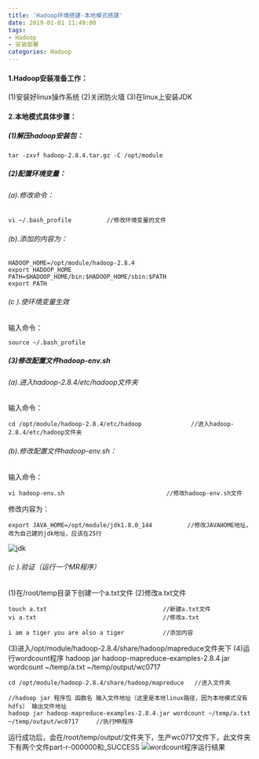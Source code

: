 ```yaml
---
title: 'Hadoop环境搭建-本地模式搭建'
date: 2019-01-01 11:49:00
tags: 
- Hadoop
- 安装部署
categories: Hadoop
---
```

#### 1.Hadoop安装准备工作：
(1)安装好linux操作系统
(2)关闭防火墙
(3)在linux上安装JDK

#### 2.本地模式具体步骤：
##### (1)解压hadoop安装包：
```shell
tar -zxvf hadoop-2.8.4.tar.gz -C /opt/module 
```
##### (2)配置环境变量：
###### (a).修改命令：
```shell
vi ~/.bash_profile          //修改环境变量的文件
```
######  (b).添加的内容为：
```shell
HADOOP_HOME=/opt/module/hadoop-2.8.4
export HADOOP_HOME
PATH=$HADOOP_HOME/bin:$HADOOP_HOME/sbin:$PATH
export PATH
```
###### (c ).使环境变量生效
输入命令：

```shell
source ~/.bash_profile
```

##### (3)修改配置文件hadoop-env.sh
###### (a).进入hadoop-2.8.4/etc/hadoop文件夹
输入命令：
```shell
cd /opt/module/hadoop-2.8.4/etc/hadoop              //进入hadoop-2.8.4/etc/hadoop文件夹
```
###### (b).修改配置文件hadoop-env.sh：
输入命令：

```shell
vi hadoop-env.sh                             //修改hadoop-env.sh文件
```
修改内容为：
```shell
export JAVA_HOME=/opt/module/jdk1.8.0_144          //修改JAVAHOME地址，改为自己建的jdk地址，应该在25行              
```
![jdk](https://imgconvert.csdnimg.cn/aHR0cHM6Ly91cGxvYWQtaW1hZ2VzLmppYW5zaHUuaW8vdXBsb2FkX2ltYWdlcy80MzkxNDA3LTZlZWZiZWIzYjcxYWFlNjkucG5n?x-oss-process=image/format,png)


###### (c ).验证（运行一个MR程序）
(1)在/root/temp目录下创建一个a.txt文件
(2)修改a.txt文件
```shell
touch a.txt                                 //新建a.txt文件
vi a.txt                                    //修改a.txt

i am a tiger you are also a tiger           //添加内容
```
(3)进入/opt/module/hadoop-2.8.4/share/hadoop/mapreduce文件夹下
(4)运行wordcount程序 hadoop jar hadoop-mapreduce-examples-2.8.4.jar wordcount ~/temp/a.txt  ~/temp/output/wc0717
```shell
cd /opt/module/hadoop-2.8.4/share/hadoop/mapreduce   //进入文件夹

//hadoop jar 程序包 函数名 输入文件地址（这里是本地linux路径，因为本地模式没有hdfs） 输出文件地址
hadoop jar hadoop-mapreduce-examples-2.8.4.jar wordcount ~/temp/a.txt  ~/temp/output/wc0717     //执行MR程序
```
运行成功后，会在/root/temp/output/文件夹下，生产wc0717文件下，此文件夹下有两个文件part-r-000000和_SUCCESS
![wordcount程序运行结果](https://imgconvert.csdnimg.cn/aHR0cHM6Ly91cGxvYWQtaW1hZ2VzLmppYW5zaHUuaW8vdXBsb2FkX2ltYWdlcy80MzkxNDA3LTFkNTUwN2U5NmY0MGZkNGEucG5n?x-oss-process=image/format,png)
